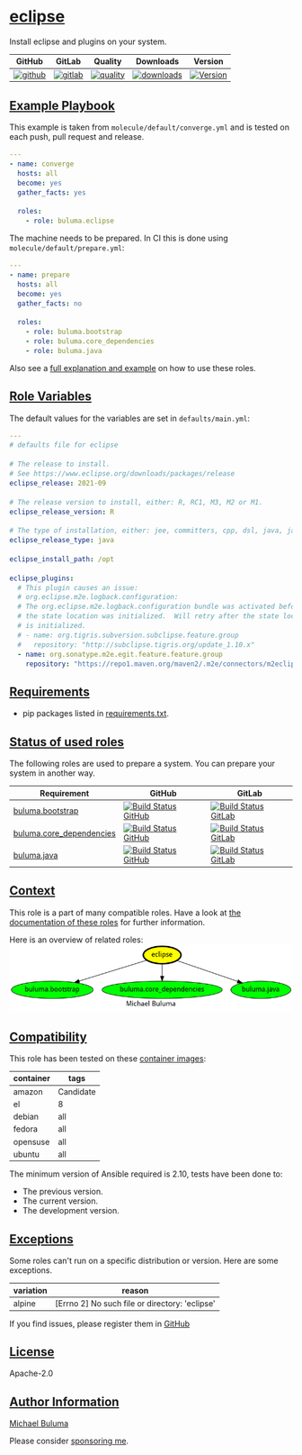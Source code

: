 # [eclipse](#eclipse)

Install eclipse and plugins on your system.

|GitHub|GitLab|Quality|Downloads|Version|
|------|------|-------|---------|-------|
|[![github](https://github.com/buluma/ansible-role-eclipse/workflows/Ansible%20Molecule/badge.svg)](https://github.com/buluma/ansible-role-eclipse/actions)|[![gitlab](https://gitlab.com/buluma/ansible-role-eclipse/badges/master/pipeline.svg)](https://gitlab.com/buluma/ansible-role-eclipse)|[![quality](https://img.shields.io/ansible/quality/45618)](https://galaxy.ansible.com/buluma/eclipse)|[![downloads](https://img.shields.io/ansible/role/d/45618)](https://galaxy.ansible.com/buluma/eclipse)|[![Version](https://img.shields.io/github/release/buluma/ansible-role-eclipse.svg)](https://github.com/buluma/ansible-role-eclipse/releases/)|

## [Example Playbook](#example-playbook)

This example is taken from `molecule/default/converge.yml` and is tested on each push, pull request and release.
```yaml
---
- name: converge
  hosts: all
  become: yes
  gather_facts: yes

  roles:
    - role: buluma.eclipse
```

The machine needs to be prepared. In CI this is done using `molecule/default/prepare.yml`:
```yaml
---
- name: prepare
  hosts: all
  become: yes
  gather_facts: no

  roles:
    - role: buluma.bootstrap
    - role: buluma.core_dependencies
    - role: buluma.java
```

Also see a [full explanation and example](https://buluma.nl/how-to-use-these-roles.html) on how to use these roles.

## [Role Variables](#role-variables)

The default values for the variables are set in `defaults/main.yml`:
```yaml
---
# defaults file for eclipse

# The release to install.
# See https://www.eclipse.org/downloads/packages/release
eclipse_release: 2021-09

# The release version to install, either: R, RC1, M3, M2 or M1.
eclipse_release_version: R

# The type of installation, either: jee, committers, cpp, dsl, java, javascript, jee, modeling, parallel, php, rcp, rust, scout or testing.
eclipse_release_type: java

eclipse_install_path: /opt

eclipse_plugins:
  # This plugin causes an issue:
  # org.eclipse.m2e.logback.configuration:
  # The org.eclipse.m2e.logback.configuration bundle was activated before
  # the state location was initialized.  Will retry after the state location
  # is initialized.
  # - name: org.tigris.subversion.subclipse.feature.group
  #   repository: "http://subclipse.tigris.org/update_1.10.x"
  - name: org.sonatype.m2e.egit.feature.feature.group
    repository: "https://repo1.maven.org/maven2/.m2e/connectors/m2eclipse-egit/0.15.1/N/0.15.1.201806191431"
```

## [Requirements](#requirements)

- pip packages listed in [requirements.txt](https://github.com/buluma/ansible-role-eclipse/blob/master/requirements.txt).

## [Status of used roles](#status-of-requirements)

The following roles are used to prepare a system. You can prepare your system in another way.

| Requirement | GitHub | GitLab |
|-------------|--------|--------|
|[buluma.bootstrap](https://galaxy.ansible.com/buluma/bootstrap)|[![Build Status GitHub](https://github.com/buluma/ansible-role-bootstrap/workflows/Ansible%20Molecule/badge.svg)](https://github.com/buluma/ansible-role-bootstrap/actions)|[![Build Status GitLab ](https://gitlab.com/buluma/ansible-role-bootstrap/badges/master/pipeline.svg)](https://gitlab.com/buluma/ansible-role-bootstrap)|
|[buluma.core_dependencies](https://galaxy.ansible.com/buluma/core_dependencies)|[![Build Status GitHub](https://github.com/buluma/ansible-role-core_dependencies/workflows/Ansible%20Molecule/badge.svg)](https://github.com/buluma/ansible-role-core_dependencies/actions)|[![Build Status GitLab ](https://gitlab.com/buluma/ansible-role-core_dependencies/badges/master/pipeline.svg)](https://gitlab.com/buluma/ansible-role-core_dependencies)|
|[buluma.java](https://galaxy.ansible.com/buluma/java)|[![Build Status GitHub](https://github.com/buluma/ansible-role-java/workflows/Ansible%20Molecule/badge.svg)](https://github.com/buluma/ansible-role-java/actions)|[![Build Status GitLab ](https://gitlab.com/buluma/ansible-role-java/badges/master/pipeline.svg)](https://gitlab.com/buluma/ansible-role-java)|

## [Context](#context)

This role is a part of many compatible roles. Have a look at [the documentation of these roles](https://buluma.nl/) for further information.

Here is an overview of related roles:
![dependencies](https://raw.githubusercontent.com/buluma/ansible-role-eclipse/png/requirements.png "Dependencies")

## [Compatibility](#compatibility)

This role has been tested on these [container images](https://hub.docker.com/u/buluma):

|container|tags|
|---------|----|
|amazon|Candidate|
|el|8|
|debian|all|
|fedora|all|
|opensuse|all|
|ubuntu|all|

The minimum version of Ansible required is 2.10, tests have been done to:

- The previous version.
- The current version.
- The development version.

## [Exceptions](#exceptions)

Some roles can't run on a specific distribution or version. Here are some exceptions.

| variation                 | reason                 |
|---------------------------|------------------------|
| alpine | [Errno 2] No such file or directory: 'eclipse' |


If you find issues, please register them in [GitHub](https://github.com/buluma/ansible-role-eclipse/issues)

## [License](#license)

Apache-2.0

## [Author Information](#author-information)

[Michael Buluma](https://buluma.nl/)

Please consider [sponsoring me](https://github.com/sponsors/buluma).
